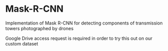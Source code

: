 # Mask-R-CNN
Implementation of Mask R-CNN for detecting components of transmission towers photographed by drones

Google Drive access request is required in order to try this out on our custom dataset

